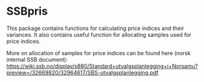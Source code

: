 # SSBpris

This package contains functions for calculating price indices and their variances. It also contains useful function for allocating samples used for price indices. 

More on allocation of samples for price indices can be found here (norsk internal SSB document): https://wiki.ssb.no/display/s880/Standard+utvalgsplanlegging+i+Norsamu?preview=/32669820/32964617/SBS-utvalgsplanlegging.pdf 
